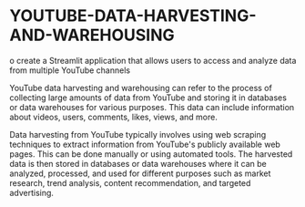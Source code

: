 # YOUTUBE-DATA-HARVESTING-AND-WAREHOUSING
o create a Streamlit application that allows users to access and analyze data from multiple YouTube channels

YouTube data harvesting and warehousing can refer to the process of collecting large amounts of data from YouTube and storing it in databases or data warehouses for various purposes. This data can include information about videos, users, comments, likes, views, and more.

Data harvesting from YouTube typically involves using web scraping techniques to extract information from YouTube's publicly available web pages. 
This can be done manually or using automated tools. The harvested data is then stored in databases or data warehouses where it can be analyzed, processed, and used for different purposes such as market research, trend analysis, content recommendation, and targeted advertising.
